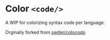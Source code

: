 Color ```<code/>```
========

A WIP for colorizing syntax code per language.

Orginally forked from [switer/colocodo](https://github.com/switer/colocodo)
